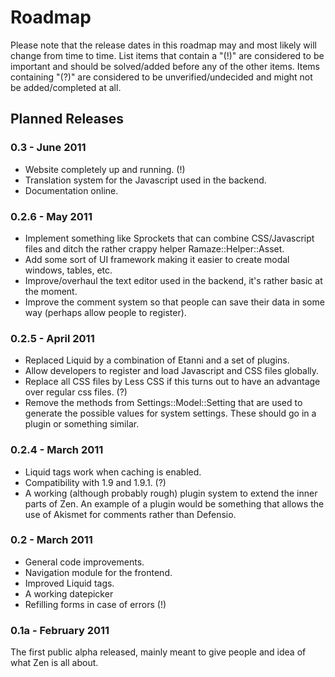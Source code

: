 # Roadmap

Please note that the release dates in this roadmap may and most likely will change from
time to time. List items that contain a "(!)" are considered to be important and should
be solved/added before any of the other items. Items containing "(?)" are considered
to be unverified/undecided and might not be added/completed at all.

## Planned Releases

### 0.3 - June 2011

* Website completely up and running. (!)
* Translation system for the Javascript used in the backend.
* Documentation online.

### 0.2.6 - May 2011

* Implement something like Sprockets that can combine CSS/Javascript files and ditch the
rather crappy helper Ramaze::Helper::Asset.
* Add some sort of UI framework making it easier to create modal windows, tables, etc.
* Improve/overhaul the text editor used in the backend, it's rather basic at the moment.
* Improve the comment system so that people can save their data in some way (perhaps 
allow people to register). 

### 0.2.5 - April 2011

* Replaced Liquid by a combination of Etanni and a set of plugins.
* Allow developers to register and load Javascript and CSS files globally.
* Replace all CSS files by Less CSS if this turns out to have an advantage over regular
css files. (?)
* Remove the methods from Settings::Model::Setting that are used to generate the possible
values for system settings. These should go in a plugin or something similar.

### 0.2.4 - March 2011

* Liquid tags work when caching is enabled.
* Compatibility with 1.9 and 1.9.1. (?)
* A working (although probably rough) plugin system to extend the inner parts of Zen. 
An example of a plugin would be something that allows the use of Akismet for comments
rather than Defensio.

### 0.2 - March 2011

* General code improvements.
* Navigation module for the frontend.
* Improved Liquid tags.
* A working datepicker
* Refilling forms in case of errors (!)

### 0.1a - February 2011

The first public alpha released, mainly meant to give people and idea of what Zen is 
all about.
